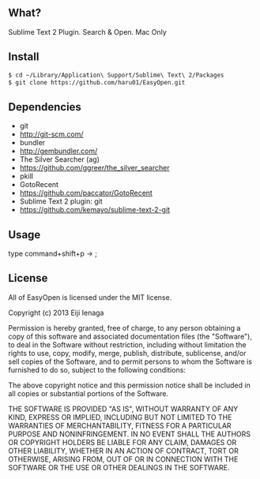 ## What?
 Sublime Text 2 Plugin. Search & Open. Mac Only

## Install

```sh
$ cd ~/Library/Application\ Support/Sublime\ Text\ 2/Packages
$ git clone https://github.com/haru01/EasyOpen.git
```

## Dependencies
- git
 - http://git-scm.com/
- bundler
 - http://gembundler.com/
- The Silver Searcher (ag)
 - https://github.com/ggreer/the_silver_searcher
- pkill
- GotoRecent
 - https://github.com/paccator/GotoRecent
- Sublime Text 2 plugin: git
 - https://github.com/kemayo/sublime-text-2-git

## Usage

type command+shift+p ->  ;


## License
All of EasyOpen is licensed under the MIT license.

Copyright (c) 2013 Eiji Ienaga

Permission is hereby granted, free of charge, to any person obtaining a copy of this software and associated documentation files (the "Software"), to deal in the Software without restriction, including without limitation the rights to use, copy, modify, merge, publish, distribute, sublicense, and/or sell copies of the Software, and to permit persons to whom the Software is furnished to do so, subject to the following conditions:

The above copyright notice and this permission notice shall be included in all copies or substantial portions of the Software.

THE SOFTWARE IS PROVIDED "AS IS", WITHOUT WARRANTY OF ANY KIND, EXPRESS OR IMPLIED, INCLUDING BUT NOT LIMITED TO THE WARRANTIES OF MERCHANTABILITY, FITNESS FOR A PARTICULAR PURPOSE AND NONINFRINGEMENT. IN NO EVENT SHALL THE AUTHORS OR COPYRIGHT HOLDERS BE LIABLE FOR ANY CLAIM, DAMAGES OR OTHER LIABILITY, WHETHER IN AN ACTION OF CONTRACT, TORT OR OTHERWISE, ARISING FROM, OUT OF OR IN CONNECTION WITH THE SOFTWARE OR THE USE OR OTHER DEALINGS IN THE SOFTWARE.
